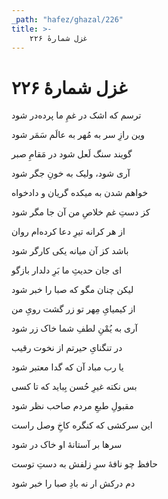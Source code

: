 ```yaml
---
_path: "hafez/ghazal/226"
title: >-
    غزل شمارهٔ ۲۲۶
---
```

# غزل شمارهٔ ۲۲۶

<div class="b" id="bn1"><div class="m1"><p>ترسم که اشک در غمِ ما پرده‌در شود</p></div>
<div class="m2"><p>وین رازِ سر به مُهر به عالَم سَمَر شود</p></div></div>
<div class="b" id="bn2"><div class="m1"><p>گویند سنگ لَعل شود در مَقامِ صبر</p></div>
<div class="m2"><p>آری شود، ولیک به خونِ جگر شود</p></div></div>
<div class="b" id="bn3"><div class="m1"><p>خواهم شدن به میکده گریان و دادخواه</p></div>
<div class="m2"><p>کز دستِ غم خلاصِ من آن جا مگر شود</p></div></div>
<div class="b" id="bn4"><div class="m1"><p>از هر کرانه تیرِ دعا کرده‌ام روان</p></div>
<div class="m2"><p>باشد کز آن میانه یکی کارگر شود</p></div></div>
<div class="b" id="bn5"><div class="m1"><p>ای جان حدیثِ ما بَرِ دلدار بازگو</p></div>
<div class="m2"><p>لیکن چنان مگو که صبا را خبر شود</p></div></div>
<div class="b" id="bn6"><div class="m1"><p>از کیمیایِ مِهر تو زر گشت رویِ من</p></div>
<div class="m2"><p>آری به یُمْنِ لطفِ شما خاک زر شود</p></div></div>
<div class="b" id="bn7"><div class="m1"><p>در تنگنایِ حیرتم از نخوت رقیب</p></div>
<div class="m2"><p>یا رب مباد آن که گدا معتبر شود</p></div></div>
<div class="b" id="bn8"><div class="m1"><p>بس نکته غیرِ حُسن بِباید که تا کسی</p></div>
<div class="m2"><p>مقبولِ طبعِ مردم صاحب نظر شود</p></div></div>
<div class="b" id="bn9"><div class="m1"><p>این سرکشی که کنگره کاخِ وصل راست</p></div>
<div class="m2"><p>سرها بر آستانهٔ او خاک در شود</p></div></div>
<div class="b" id="bn10"><div class="m1"><p>حافظ چو نافهٔ سرِ زلفش به دستِ توست</p></div>
<div class="m2"><p>دم درکش ار نه بادِ صبا را خبر شود</p></div></div>
